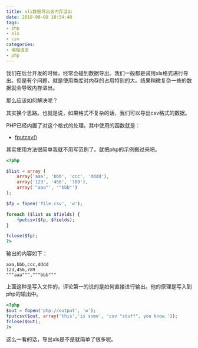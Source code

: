 ```yaml
---
title: xls数据导出会内存溢出
date: 2018-08-09 10:54:48
tags:
- php
- xls
- csv
categories:
- 编程语言
- php
---
```

我们在后台开发的时候，经常会碰到数据导出。我们一般都是试用xls格式进行导出。但是有个问题，就是使用类库对内存的占用特别的大。结果稍微复杂一些的数据就会导致内存溢出。

那么应该如何解决呢？

其实换个思路。也就是说，如果格式不复杂的话，我们可以导出csv格式的数据。

PHP已经内置了对这个格式的处理。其中使用的函数就是：

- [fputcsv()](http://php.net/manual/zh/function.fputcsv.php)

其实使用方法很简单我就不用写范例了。就把php的示例搬过来吧。

```php
<?php

$list = array (
    array('aaa', 'bbb', 'ccc', 'dddd'),
    array('123', '456', '789'),
    array('"aaa"', '"bbb"')
);

$fp = fopen('file.csv', 'w');

foreach ($list as $fields) {
    fputcsv($fp, $fields);
}

fclose($fp);
?>
```

输出的内容如下：

```text
aaa,bbb,ccc,dddd
123,456,789
"""aaa""","""bbb"""

```

上面这种是写入文件的，评论第一的说的是如何直接进行输出。他的原理是写入到php的输出中。

```php
<?php
$out = fopen('php://output', 'w');
fputcsv($out, array('this','is some', 'csv "stuff", you know.'));
fclose($out);
?>
```

这么一看的话，导出xls是不是就简单了很多呢。
